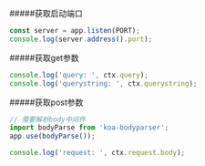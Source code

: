 #####获取启动端口

```ts
const server = app.listen(PORT);
console.log(server.address().port);
```

#####获取get参数

```ts
console.log('query: ', ctx.query);
console.log('querystring: ', ctx.querystring);
```

#####获取post参数

```ts
// 需要解析body中间件
import bodyParse from 'koa-bodyparser';
app.use(bodyParse());

console.log('request: ', ctx.request.body);
```